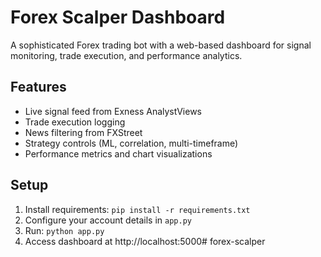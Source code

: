 # Forex Scalper Dashboard

A sophisticated Forex trading bot with a web-based dashboard for signal monitoring, trade execution, and performance analytics.

## Features

- Live signal feed from Exness AnalystViews
- Trade execution logging
- News filtering from FXStreet
- Strategy controls (ML, correlation, multi-timeframe)
- Performance metrics and chart visualizations

## Setup

1. Install requirements: `pip install -r requirements.txt`
2. Configure your account details in `app.py`
3. Run: `python app.py`
4. Access dashboard at http://localhost:5000# forex-scalper

